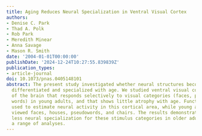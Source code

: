 ```yaml
---
title: Aging Reduces Neural Specialization in Ventral Visual Cortex
authors:
- Denise C. Park
- Thad A. Polk
- Rob Park
- Meredith Minear
- Anna Savage
- Mason R. Smith
date: '2004-01-01T00:00:00'
publishDate: '2024-12-24T10:27:55.839839Z'
publication_types:
- article-journal
doi: 10.1073/pnas.0405148101
abstract: The present study investigated whether neural structures become less functionally
  differentiated and specialized with age. We studied ventral visual cortex, an area
  of the brain that responds selectively to visual categories (faces, places, and
  words) in young adults, and that shows little atrophy with age. Functional MRI was
  used to estimate neural activity in this cortical area, while young and old adults
  viewed faces, houses, pseudowords, and chairs. The results demonstrated significantly
  less neural specialization for these stimulus categories in older adults across
  a range of analyses.
---
```

